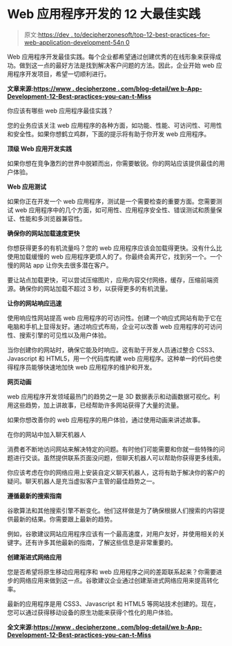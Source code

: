 # Web 应用程序开发的 12 大最佳实践

> 原文:[https://dev . to/decipherzonesoft/top-12-best-practices-for-web-application-development-54n 0](https://dev.to/decipherzonesoft/top-12-best-practices-for-web-application-development-54n0)

Web 应用程序开发最佳实践。每个企业都希望通过创建优秀的在线形象来获得成功。做到这一点的最好方法是找到解决客户问题的方法。因此，企业开始 web 应用程序开发项目，希望一切顺利进行。

**文章来源:[https://www . decipherzone . com/blog-detail/we b-App-Development-12-Best-practices-you-can-t-Miss](https://www.decipherzone.com/blog-detail/Web-App-Development--12-Best-practices-you-can-t-Miss)**

你应该有哪些 web 应用程序最佳实践？

您的业务应该关注 web 应用程序的各种方面，如功能、性能、可访问性、可用性和安全性。如果你想鹤立鸡群，下面的提示将有助于你开发 web 应用程序。

**顶级 Web 应用开发实践**

如果你想在竞争激烈的世界中脱颖而出，你需要敏锐。你的网站应该提供最佳的用户体验。

**Web 应用测试**

如果你正在开发一个 web 应用程序，测试是一个需要检查的重要方面。您需要测试 web 应用程序中的几个方面，如可用性、应用程序安全性、错误测试和质量保证、性能和多浏览器兼容性。

**确保你的网站加载速度更快**

你想获得更多的有机流量吗？您的 web 应用程序应该会加载得更快。没有什么比使用加载缓慢的 web 应用程序更烦人的了。你最终会离开它，找到另一个。一个慢的网站 app 让你失去很多潜在客户。

要让站点加载更快，可以尝试压缩图片，应用内容交付网络，缓存，压缩前端资源。确保你的网站加载不超过 3 秒，以获得更多的有机流量。

**让你的网站响应迅速**

使用响应性网站提高 web 应用程序的可访问性。创建一个响应式网站有助于它在电脑和手机上显得友好。通过响应式布局，企业可以改善 web 应用程序的可访问性、搜索引擎的可见性以及用户体验。

当你创建你的网站时，确保它能及时响应。这有助于开发人员通过整合 CSS3、Javascript 和 HTML5，用一个代码库构建 web 应用程序。这种单一的代码也使得程序员能够快速地加快 web 应用程序的维护和开发。

**网页动画**

web 应用程序开发领域最热门的趋势之一是 3D 数据表示和动画数据可视化。利用这些趋势，加上讲故事，已经帮助许多网站获得了大量的流量。

如果你想改善你的 web 应用程序的用户体验，通过使用动画来讲述故事。

在你的网站中加入聊天机器人

消费者不断地访问网站来解决特定的问题。有时他们可能需要和你就一些特殊的问题进行交谈。虽然提供联系页面没问题，但聊天机器人可以帮助你获得更多线索。

你应该考虑在你的网络应用上安装自定义聊天机器人，这将有助于解决你的客户的疑问。聊天机器人是充当虚拟客户主管的最佳趋势之一。

**遵循最新的搜索指南**

谷歌算法和其他搜索引擎不断变化。他们这样做是为了确保根据人们搜索的内容提供最新的结果。你需要跟上最新的趋势。

例如，谷歌建议网站应用程序应该有一个最高速度，对用户友好，并使用相关的关键字。还有许多其他最新的指南，了解这些信息是非常重要的。

**创建渐进式网络应用**

您是否希望将原生移动应用程序和 web 应用程序之间的差距联系起来？你需要进步的网络应用来做到这一点。谷歌建议企业通过创建渐进式网络应用来提高转化率。

最新的应用程序是用 CSS3、Javascript 和 HTML5 等网站技术创建的。现在，您可以通过获得移动设备的原生功能来获得个性化的用户体验。

**全文来源:[https://www . decipherzone . com/blog-detail/we b-App-Development-12-Best-practices-you-can-t-Miss](https://www.decipherzone.com/blog-detail/Web-App-Development--12-Best-practices-you-can-t-Miss)**